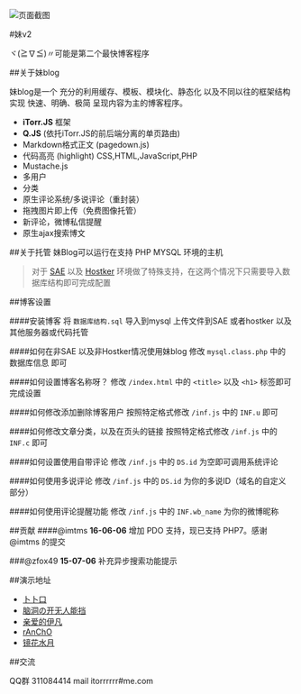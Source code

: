 
![页面截图](http://ww4.sinaimg.cn/large/a15b4afegw1enswvuws5eg20fo0b1jrd.gif)

#妹v2

ヾ(≧∇≦)〃可能是第二个最快博客程序

##关于妹blog

妹blog是一个 充分的利用缓存、模板、模块化、静态化 以及不同以往的框架结构 实现 快速、明确、极简 呈现内容为主的博客程序。
 

- **iTorr.JS** 框架
- **Q.JS** (依托iTorr.JS的前后端分离的单页路由)
- Markdown格式正文 (pagedown.js)
- 代码高亮 (highlight) CSS,HTML,JavaScript,PHP
- Mustache.js
- 多用户
- 分类
- 原生评论系统/多说评论（重封装）
- 拖拽图片即上传（免费图像托管）
- 新评论，微博私信提醒
- 原生ajax搜索博文


##关于托管
妹Blog可以运行在支持 PHP MYSQL 环境的主机

>对于 [SAE](http://sae.sina.com.cn/) 以及 [Hostker](http://www.hostker.com/) 环境做了特殊支持，在这两个情况下只需要导入数据库结构即可完成配置


##博客设置

####安装博客
将 `数据库结构.sql` 导入到mysql
上传文件到SAE 或者hostker 以及其他服务器或代码托管

####如何在非SAE 以及非Hostker情况使用妹blog
修改 `mysql.class.php` 中的数据库信息 即可

####如何设置博客名称呀？
修改 `/index.html` 中的 `<title>` 以及 `<h1>` 标签即可完成设置

####如何修改添加删除博客用户
按照特定格式修改 `/inf.js` 中的 `INF.u` 即可

####如何修改文章分类，以及在页头的链接
按照特定格式修改 `/inf.js` 中的 `INF.c` 即可

####如何设置使用自带评论
修改 `/inf.js` 中的 `DS.id` 为空即可调用系统评论

####如何使用多说评论
修改 `/inf.js` 中的 `DS.id` 为你的多说ID（域名的自定义部分）

####如何使用评论提醒功能
修改 `/inf.js` 中的 `INF.wb_name` 为你的微博昵称


##贡献
####@imtms **16-06-06**
增加 PDO 支持，现已支持 PHP7。感谢@imtms 的提交

###@zfox49 **15-07-06**
补充异步搜索功能提示

##演示地址

- [卜卜口](http://mouto.org)
- [脑洞の开无人能挡](http://imoe.in)
- [亲爱的伊凡](http://annnn.sinaapp.com)
- [rAnChO](https://rcrc.sinaapp.com)
- [镜花水月](https://49.gs)


##交流

QQ群 311084414
mail itorrrrrr#me.com

